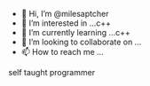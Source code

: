 - 👋 Hi, I’m @milesaptcher
- 👀 I’m interested in ...c++
- 🌱 I’m currently learning ...c++
- 💞️ I’m looking to collaborate on ...
- 📫 How to reach me ...

<!---
milesaptcher/milesaptcher is a ✨ special ✨ repository because its `README.md` (this file) appears on your GitHub profile.
You can click the Preview link to take a look at your changes.
--->
self taught programmer
